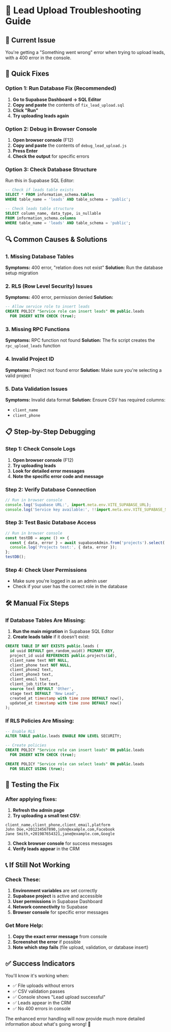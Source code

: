 # 🔧 Lead Upload Troubleshooting Guide

## 🚨 **Current Issue**
You're getting a "Something went wrong" error when trying to upload leads, with a 400 error in the console.

## 🎯 **Quick Fixes**

### **Option 1: Run Database Fix (Recommended)**
1. **Go to Supabase Dashboard → SQL Editor**
2. **Copy and paste** the contents of `fix_lead_upload.sql`
3. **Click "Run"**
4. **Try uploading leads again**

### **Option 2: Debug in Browser Console**
1. **Open browser console** (F12)
2. **Copy and paste** the contents of `debug_lead_upload.js`
3. **Press Enter**
4. **Check the output** for specific errors

### **Option 3: Check Database Structure**
Run this in Supabase SQL Editor:
```sql
-- Check if leads table exists
SELECT * FROM information_schema.tables 
WHERE table_name = 'leads' AND table_schema = 'public';

-- Check leads table structure
SELECT column_name, data_type, is_nullable 
FROM information_schema.columns 
WHERE table_name = 'leads' AND table_schema = 'public';
```

## 🔍 **Common Causes & Solutions**

### **1. Missing Database Tables**
**Symptoms:** 400 error, "relation does not exist"
**Solution:** Run the database setup migration

### **2. RLS (Row Level Security) Issues**
**Symptoms:** 400 error, permission denied
**Solution:** 
```sql
-- Allow service role to insert leads
CREATE POLICY "Service role can insert leads" ON public.leads
  FOR INSERT WITH CHECK (true);
```

### **3. Missing RPC Functions**
**Symptoms:** RPC function not found
**Solution:** The fix script creates the `rpc_upload_leads` function

### **4. Invalid Project ID**
**Symptoms:** Project not found error
**Solution:** Make sure you're selecting a valid project

### **5. Data Validation Issues**
**Symptoms:** Invalid data format
**Solution:** Ensure CSV has required columns:
- `client_name`
- `client_phone`

## 📋 **Step-by-Step Debugging**

### **Step 1: Check Console Logs**
1. **Open browser console** (F12)
2. **Try uploading leads**
3. **Look for detailed error messages**
4. **Note the specific error code and message**

### **Step 2: Verify Database Connection**
```javascript
// Run in browser console
console.log('Supabase URL:', import.meta.env.VITE_SUPABASE_URL);
console.log('Service key available:', !!import.meta.env.VITE_SUPABASE_SERVICE_ROLE_KEY);
```

### **Step 3: Test Basic Database Access**
```javascript
// Run in browser console
const testDB = async () => {
  const { data, error } = await supabaseAdmin.from('projects').select('id, name').limit(1);
  console.log('Projects test:', { data, error });
};
testDB();
```

### **Step 4: Check User Permissions**
- Make sure you're logged in as an admin user
- Check if your user has the correct role in the database

## 🛠️ **Manual Fix Steps**

### **If Database Tables Are Missing:**
1. **Run the main migration** in Supabase SQL Editor
2. **Create leads table** if it doesn't exist:
```sql
CREATE TABLE IF NOT EXISTS public.leads (
  id uuid DEFAULT gen_random_uuid() PRIMARY KEY,
  project_id uuid REFERENCES public.projects(id),
  client_name text NOT NULL,
  client_phone text NOT NULL,
  client_phone2 text,
  client_phone3 text,
  client_email text,
  client_job_title text,
  source text DEFAULT 'Other',
  stage text DEFAULT 'New Lead',
  created_at timestamp with time zone DEFAULT now(),
  updated_at timestamp with time zone DEFAULT now()
);
```

### **If RLS Policies Are Missing:**
```sql
-- Enable RLS
ALTER TABLE public.leads ENABLE ROW LEVEL SECURITY;

-- Create policies
CREATE POLICY "Service role can insert leads" ON public.leads
  FOR INSERT WITH CHECK (true);

CREATE POLICY "Service role can select leads" ON public.leads
  FOR SELECT USING (true);
```

## 🧪 **Testing the Fix**

### **After applying fixes:**
1. **Refresh the admin page**
2. **Try uploading a small test CSV**:
```csv
client_name,client_phone,client_email,platform
John Doe,+201234567890,john@example.com,Facebook
Jane Smith,+201987654321,jane@example.com,Google
```
3. **Check browser console** for success messages
4. **Verify leads appear** in the CRM

## 📞 **If Still Not Working**

### **Check These:**
1. **Environment variables** are set correctly
2. **Supabase project** is active and accessible
3. **User permissions** in Supabase Dashboard
4. **Network connectivity** to Supabase
5. **Browser console** for specific error messages

### **Get More Help:**
1. **Copy the exact error message** from console
2. **Screenshot the error** if possible
3. **Note which step fails** (file upload, validation, or database insert)

## ✅ **Success Indicators**

You'll know it's working when:
- ✅ File uploads without errors
- ✅ CSV validation passes
- ✅ Console shows "Lead upload successful"
- ✅ Leads appear in the CRM
- ✅ No 400 errors in console

The enhanced error handling will now provide much more detailed information about what's going wrong! 🎯
